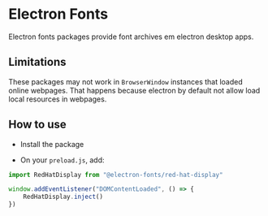# Electron Fonts

Electron fonts packages provide font archives em electron desktop apps.

## Limitations

These packages may not work in `BrowserWindow` instances that loaded online webpages. That happens because electron by default not allow load local resources in webpages.

## How to use

* Install the package

* On your `preload.js`, add:

```ts
import RedHatDisplay from "@electron-fonts/red-hat-display"

window.addEventListener("DOMContentLoaded", () => {
    RedHatDisplay.inject()
})
```
